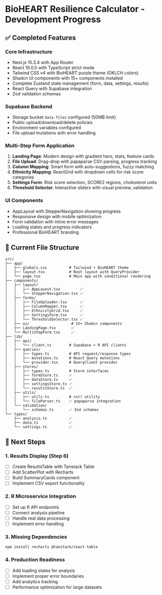 # BioHEART Resilience Calculator - Development Progress

## ✅ Completed Features

### Core Infrastructure
- Next.js 15.3.4 with App Router
- React 19.0.0 with TypeScript strict mode
- Tailwind CSS v4 with BioHEART purple theme (OKLCH colors)
- Shadcn UI components with 15+ components installed
- Complete Zustand state management (form, data, settings, results)
- React Query with Supabase integration
- Zod validation schemas

### Supabase Backend
- Storage bucket `data-files` configured (50MB limit)
- Public upload/download/delete policies
- Environment variables configured
- File upload mutations with error handling

### Multi-Step Form Application
1. **Landing Page**: Modern design with gradient hero, stats, feature cards
2. **File Upload**: Drag-drop with papaparse CSV parsing, progress tracking
3. **Column Mapping**: Smart form with auto-suggestions, fuzzy matching
4. **Ethnicity Mapping**: ReactGrid with dropdown cells for risk score categories
5. **Settings Form**: Risk score selection, SCORE2 regions, cholesterol units
6. **Threshold Selector**: Interactive sliders with visual preview, validation

### UI Components
- AppLayout with StepperNavigation showing progress
- Responsive design with mobile optimization
- Form validation with inline error messages
- Loading states and progress indicators
- Professional BioHEART branding

## 📁 Current File Structure

```
src/
├── app/
│   ├── globals.css          # Tailwind + BioHEART theme
│   ├── layout.tsx           # Root layout with QueryProvider
│   └── page.tsx             # Main app with conditional rendering
├── components/
│   ├── layout/
│   │   ├── AppLayout.tsx         ✅
│   │   └── StepperNavigation.tsx ✅
│   ├── forms/
│   │   ├── FileUploader.tsx      ✅
│   │   ├── ColumnMapper.tsx      ✅
│   │   ├── EthnicityGrid.tsx     ✅
│   │   ├── SettingsForm.tsx      ✅
│   │   └── ThresholdSelector.tsx ✅
│   ├── ui/                   # 15+ Shadcn components
│   ├── LandingPage.tsx       ✅
│   └── MultiStepForm.tsx     ✅
├── lib/
│   ├── api/
│   │   └── client.ts        # Supabase + R API clients
│   ├── queries/
│   │   ├── types.ts         # API request/response types
│   │   ├── mutations.ts     # React Query mutations
│   │   └── provider.tsx     # QueryClient provider
│   ├── stores/
│   │   ├── types.ts         # Store interfaces
│   │   ├── formStore.ts     ✅
│   │   ├── dataStore.ts     ✅
│   │   ├── settingsStore.ts ✅
│   │   └── resultsStore.ts  ✅
│   ├── utils/
│   │   ├── utils.ts         # cn() utility
│   │   └── fileParser.ts    ✅ papaparse integration
│   └── validation/
│       └── schemas.ts       ✅ Zod schemas
└── types/
    ├── analysis.ts          ✅
    ├── data.ts              ✅
    └── settings.ts          ✅
```

## 🔄 Next Steps

### 1. Results Display (Step 6)
- [ ] Create ResultsTable with Tanstack Table
- [ ] Add ScatterPlot with Recharts
- [ ] Build SummaryCards component
- [ ] Implement CSV export functionality

### 2. R Microservice Integration
- [ ] Set up R API endpoints
- [ ] Connect analysis pipeline
- [ ] Handle real data processing
- [ ] Implement error handling

### 3. Missing Dependencies
```bash
npm install recharts @tanstack/react-table
```

### 4. Production Readiness
- [ ] Add loading states for analysis
- [ ] Implement proper error boundaries
- [ ] Add analytics tracking
- [ ] Performance optimization for large datasets